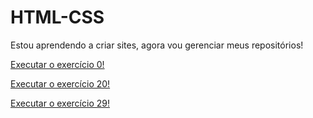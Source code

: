 # HTML-CSS
 
Estou aprendendo a criar sites, agora vou gerenciar meus repositórios!

<a href='https://github.com/FhabioHenrique1/HTML-CSS/blob/main/EXERCÍCIOS/ex0/index.html'> Executar o exercício 0!<a>

<a href='https://github.com/FhabioHenrique1/HTML-CSS/blob/main/EXERCÍCIOS/ex20/index.html'> Executar o exercício 20!<a>

<a href='https://github.com/FhabioHenrique1/HTML-CSS/blob/main/EXERCÍCIOS/ex29/index.html'> Executar o exercício 29!<a>